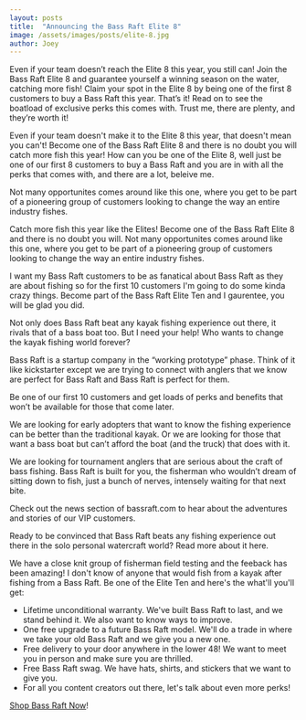 ```yaml
---
layout: posts
title:  "Announcing the Bass Raft Elite 8"
image: /assets/images/posts/elite-8.jpg
author: Joey
---
```



Even if your team doesn’t reach the Elite 8 this year, you still can! 
Join the Bass Raft Elite 8 and guarantee yourself a winning season on the water, catching 
more fish! Claim your spot in the Elite 8 by being one of the first 8 customers to buy a Bass Raft this year. 
That’s it! Read on to see the boatload of exclusive perks this comes with. 
Trust me, there are plenty, and they’re worth it!

Even if your team doesn't make it to the Elite 8 this year, that doesn't mean you can't! Become one of the 
Bass Raft Elite 8 and there is no doubt you will catch more fish this year! How can you be one of the Elite 8, well 
just be one of our first 8 customers to buy a Bass Raft and you are in with all the perks that comes with,
and there are a lot, beleive me.





Not many opportunites comes around like this one, where you get to be part of a pioneering group of customers
looking to change the way an entire industry fishes. 


Catch more fish this year like the Elites! Become one of the Bass Raft Elite 8 and there is no doubt you will.
Not many opportunites comes around like this one, where you get to be part of a pioneering group of customers
looking to change the way an entire industry fishes. 

 I want my Bass Raft customers to be as fanatical 
about Bass Raft as they are about fishing so for the first 10 customers I'm going to do some kinda crazy things.
Become part of the Bass Raft Elite Ten and I gaurentee, you will be glad you did.

Not only does Bass Raft beat any kayak fishing experience out there, it rivals that of a bass boat too.
But I need your help! Who wants to change the kayak fishing world forever?

Bass Raft is a startup company in the “working prototype” phase. Think of it like kickstarter 
except we are trying to connect with anglers that we know are perfect for Bass Raft and Bass Raft is perfect for them.

Be one of our first 10 customers and get loads of perks and benefits that won’t be available for those that come later. 

We are looking for early adopters that want to know the fishing experience can be better than the traditional kayak. 
Or we are looking for those that want a bass boat but can’t afford the boat (and the truck) that does with it.

We are looking for tournament anglers that are serious about the craft of bass fishing. Bass Raft is built for you, 
the fisherman who wouldn’t dream of sitting down to fish, just a bunch of nerves, intensely waiting for that next bite.

Check out the news section of bassraft.com to hear about the adventures and stories of our VIP customers.


Ready to be convinced that Bass Raft beats any fishing experience out there in the solo personal watercraft world?
Read more about it here.







We have a close knit group of fisherman field testing and the feeback has been amazing! 
I don't know of anyone that would fish from a kayak after fishing from a Bass Raft. 
Be one of the Elite Ten and here's the what'll you'll get:

* Lifetime unconditional warranty. We've built Bass Raft to last, and we stand behind it. We also want to know ways to improve.
* One free upgrade to a future Bass Raft model. We'll do a trade in where we take your old Bass Raft and we give you a new one.
* Free delivery to your door anywhere in the lower 48! We want to meet you in person and make sure you are thrilled.
* Free Bass Raft swag. We have hats, shirts, and stickers that we want to give you.
* For all you content creators out there, let's talk about even more perks!

[Shop Bass Raft Now](/shop)!


